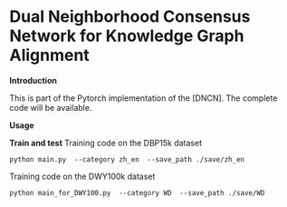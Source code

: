 # Dual Neighborhood Consensus Network for Knowledge Graph Alignment

**Introduction**

This is part of the Pytorch implementation of the [DNCN]. The complete code will be available.

**Usage**

**Train and test**
Training code on the DBP15k dataset 
 ~~~
python main.py  --category zh_en  --save_path ./save/zh_en
 ~~~

 Training code on the DWY100k dataset
 ~~~
python main_for_DWY100.py  --category WD  --save_path ./save/WD
 ~~~

